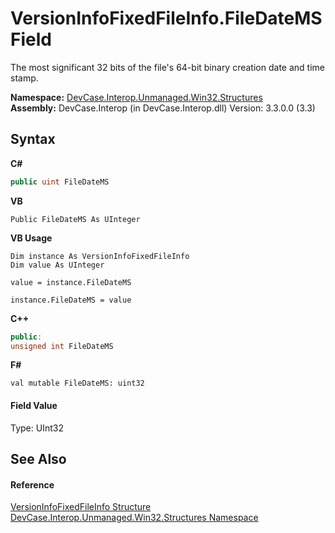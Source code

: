 # VersionInfoFixedFileInfo.FileDateMS Field
 

The most significant 32 bits of the file's 64-bit binary creation date and time stamp.

**Namespace:**&nbsp;<a href="N_DevCase_Interop_Unmanaged_Win32_Structures">DevCase.Interop.Unmanaged.Win32.Structures</a><br />**Assembly:**&nbsp;DevCase.Interop (in DevCase.Interop.dll) Version: 3.3.0.0 (3.3)

## Syntax

**C#**<br />
``` C#
public uint FileDateMS
```

**VB**<br />
``` VB
Public FileDateMS As UInteger
```

**VB Usage**<br />
``` VB Usage
Dim instance As VersionInfoFixedFileInfo
Dim value As UInteger

value = instance.FileDateMS

instance.FileDateMS = value
```

**C++**<br />
``` C++
public:
unsigned int FileDateMS
```

**F#**<br />
``` F#
val mutable FileDateMS: uint32
```


#### Field Value
Type: UInt32

## See Also


#### Reference
<a href="T_DevCase_Interop_Unmanaged_Win32_Structures_VersionInfoFixedFileInfo">VersionInfoFixedFileInfo Structure</a><br /><a href="N_DevCase_Interop_Unmanaged_Win32_Structures">DevCase.Interop.Unmanaged.Win32.Structures Namespace</a><br />